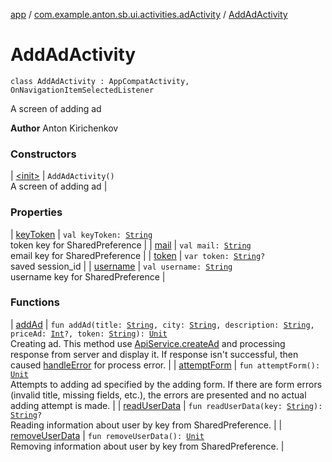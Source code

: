 [app](../../index.md) / [com.example.anton.sb.ui.activities.adActivity](../index.md) / [AddAdActivity](./index.md)

# AddAdActivity

`class AddAdActivity : AppCompatActivity, OnNavigationItemSelectedListener`

A screen of adding ad

**Author**
Anton Kirichenkov

### Constructors

| [&lt;init&gt;](-init-.md) | `AddAdActivity()`<br>A screen of adding ad |

### Properties

| [keyToken](key-token.md) | `val keyToken: `[`String`](https://kotlinlang.org/api/latest/jvm/stdlib/kotlin/-string/index.html)<br>token key for SharedPreference |
| [mail](mail.md) | `val mail: `[`String`](https://kotlinlang.org/api/latest/jvm/stdlib/kotlin/-string/index.html)<br>email key for SharedPreference |
| [token](token.md) | `var token: `[`String`](https://kotlinlang.org/api/latest/jvm/stdlib/kotlin/-string/index.html)`?`<br>saved session_id |
| [username](username.md) | `val username: `[`String`](https://kotlinlang.org/api/latest/jvm/stdlib/kotlin/-string/index.html)<br>username key for SharedPreference |

### Functions

| [addAd](add-ad.md) | `fun addAd(title: `[`String`](https://kotlinlang.org/api/latest/jvm/stdlib/kotlin/-string/index.html)`, city: `[`String`](https://kotlinlang.org/api/latest/jvm/stdlib/kotlin/-string/index.html)`, description: `[`String`](https://kotlinlang.org/api/latest/jvm/stdlib/kotlin/-string/index.html)`, priceAd: `[`Int`](https://kotlinlang.org/api/latest/jvm/stdlib/kotlin/-int/index.html)`?, token: `[`String`](https://kotlinlang.org/api/latest/jvm/stdlib/kotlin/-string/index.html)`): `[`Unit`](https://kotlinlang.org/api/latest/jvm/stdlib/kotlin/-unit/index.html)<br>Creating ad. This method use [ApiService.createAd](../../com.example.anton.sb.service/-api-service/create-ad.md) and processing response from server and display it. If response isn't successful, then caused [handleError](../../com.example.anton.sb.extensions/handle-error.md) for process error. |
| [attemptForm](attempt-form.md) | `fun attemptForm(): `[`Unit`](https://kotlinlang.org/api/latest/jvm/stdlib/kotlin/-unit/index.html)<br>Attempts to adding ad specified by the adding form. If there are form errors (invalid title, missing fields, etc.), the errors are presented and no actual adding attempt is made. |
| [readUserData](read-user-data.md) | `fun readUserData(key: `[`String`](https://kotlinlang.org/api/latest/jvm/stdlib/kotlin/-string/index.html)`): `[`String`](https://kotlinlang.org/api/latest/jvm/stdlib/kotlin/-string/index.html)`?`<br>Reading information about user by key from SharedPreference. |
| [removeUserData](remove-user-data.md) | `fun removeUserData(): `[`Unit`](https://kotlinlang.org/api/latest/jvm/stdlib/kotlin/-unit/index.html)<br>Removing information about user by key from SharedPreference. |

